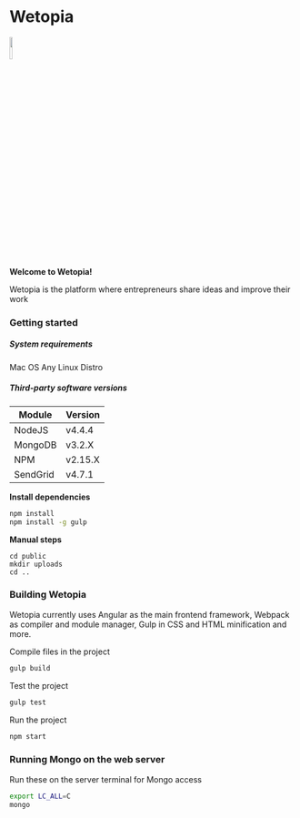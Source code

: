 # Wetopia

<img src="http://musement.co/static/img/wetopia_w.png" width="10%" height="10%" style= "horizontal-align:middle;">

**Welcome to Wetopia!**

Wetopia is the platform where entrepreneurs share ideas and improve their work

### Getting started

##### System requirements

Mac OS
Any Linux Distro

##### Third-party software versions

| Module   | Version  |
| -------- | -------- |
| NodeJS   | v4.4.4   |
| MongoDB  | v3.2.X   |
| NPM      | v2.15.X  |
| SendGrid | v4.7.1   |

**Install dependencies**

```bash
npm install
npm install -g gulp 
```

**Manual steps**
```
cd public
mkdir uploads
cd ..
```

### Building Wetopia

Wetopia currently uses Angular as the main frontend framework, Webpack as compiler and module manager, Gulp in CSS and HTML minification and more.

Compile files in the project
```bash
gulp build
```

Test the project
```bash
gulp test
```

Run the project
```bash
npm start
```

### Running Mongo on the web server

Run these on the server terminal for Mongo access
```bash
export LC_ALL=C
mongo
```

